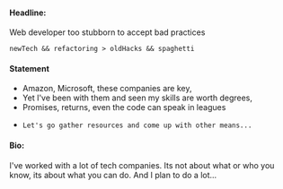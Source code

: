 #### Headline:
Web developer too stubborn to accept bad practices

`newTech && refactoring > oldHacks && spaghetti`

#### Statement

-  Amazon, Microsoft, these companies are key,
-    Yet I've been with them and seen my skills are worth degrees,
-  Promises, returns, even the code can speak in leagues
-     Let's go gather resources and come up with other means...

#### Bio:
I've worked with a lot of tech companies. Its not about what or who you know, its about what you can do. And I plan to do a lot...